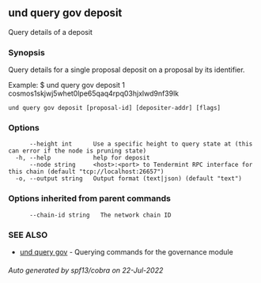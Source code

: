 ## und query gov deposit

Query details of a deposit

### Synopsis

Query details for a single proposal deposit on a proposal by its identifier.

Example:
$ und query gov deposit 1 cosmos1skjwj5whet0lpe65qaq4rpq03hjxlwd9nf39lk

```
und query gov deposit [proposal-id] [depositer-addr] [flags]
```

### Options

```
      --height int      Use a specific height to query state at (this can error if the node is pruning state)
  -h, --help            help for deposit
      --node string     <host>:<port> to Tendermint RPC interface for this chain (default "tcp://localhost:26657")
  -o, --output string   Output format (text|json) (default "text")
```

### Options inherited from parent commands

```
      --chain-id string   The network chain ID
```

### SEE ALSO

* [und query gov](und_query_gov.md)	 - Querying commands for the governance module

###### Auto generated by spf13/cobra on 22-Jul-2022
